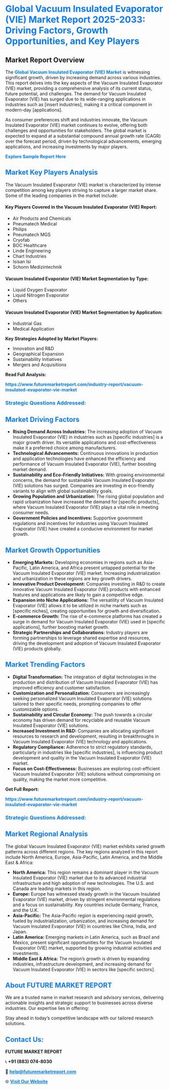<h1 style="color: #007BFF;">Global Vacuum Insulated Evaporator (VIE) Market Report 2025-2033: Driving Factors, Growth Opportunities, and Key Players</h1>

<section id="overview">
<h2>Market Report Overview</h2>
<p>The <a href="https://www.futuremarketreport.com/industry-report/vacuum-insulated-evaporator-vie-market" style="color: #007BFF; text-decoration: none;"><strong>Global Vacuum Insulated Evaporator (VIE) Market</strong></a> is witnessing significant growth, driven by increasing demand across various industries. This report delves into the key aspects of the Vacuum Insulated Evaporator (VIE) market, providing a comprehensive analysis of its current status, future potential, and challenges. The demand for Vacuum Insulated Evaporator (VIE) has surged due to its wide-ranging applications in industries such as [insert industries], making it a critical component in modern-day [applications].</p>
<p>As consumer preferences shift and industries innovate, the Vacuum Insulated Evaporator (VIE) market continues to evolve, offering both challenges and opportunities for stakeholders. The global market is expected to expand at a substantial compound annual growth rate (CAGR) over the forecast period, driven by technological advancements, emerging applications, and increasing investments by major players.</p>
</section>

<section id="overview">
<p><a href="https://www.futuremarketreport.com/request-sample/reportId=105264" style="color: #007BFF; text-decoration: none;"><strong>Explore Sample Report Here</strong></a></p>
</section>

<section id="key-players">
<h2 style="color: #007BFF;">Market Key Players Analysis</h2>
<p>The Vacuum Insulated Evaporator (VIE) market is characterized by intense competition among key players striving to capture a larger market share. Some of the leading companies in the market include:</p>
<h4>Key Players Covered in the Vacuum Insulated Evaporator (VIE) Report:</h4>
<ul><li>Air Products and Chemicals</li><li>Pneumatech Medical</li><li>Philips</li><li>Pneumatech MGS</li><li>Cryofab</li><li>BOC Healthcare</li><li>Linde Engineering</li><li>Chart Industries</li><li>Isisan Isi</li><li>Schonn Medizintechnik</li></ul>
<h4>Vacuum Insulated Evaporator (VIE) Market Segmentation by Type:</h4>
<ul><li>Liquid Oxygen Evaporator</li><li>Liquid Nitrogen Evaporator</li><li>Others</li></ul>

<h4>Vacuum Insulated Evaporator (VIE) Market Segmentation by Application:</h4>
<ul><li>Industrial Gas</li><li>Medical Application</li></ul>
<p><strong>Key Strategies Adopted by Market Players:</strong></p>
<ul>
<li>Innovation and R&D</li>
<li>Geographical Expansion</li>
<li>Sustainability Initiatives</li>
<li>Mergers and Acquisitions</li>
</ul>
</section>

<section>
<p><strong>Read Full Analysis: </strong></p><a href="https://www.futuremarketreport.com/industry-report/vacuum-insulated-evaporator-vie-market" style="color: #007BFF; text-decoration: none;"><strong>https://www.futuremarketreport.com/industry-report/vacuum-insulated-evaporator-vie-market</strong></a>
<h3 style="color: #007BFF;">Strategic Questions Addressed:</h3>
</section>

<section id="driving-factors">
<h2 style="color: #007BFF;">Market Driving Factors</h2>
<ul>
<li><strong>Rising Demand Across Industries:</strong> The increasing adoption of Vacuum Insulated Evaporator (VIE) in industries such as [specific industries] is a major growth driver. Its versatile applications and cost-effectiveness make it a preferred choice among manufacturers.</li>
<li><strong>Technological Advancements:</strong> Continuous innovations in production and application technologies have enhanced the efficiency and performance of Vacuum Insulated Evaporator (VIE), further boosting market demand.</li>
<li><strong>Sustainability and Eco-Friendly Initiatives:</strong> With growing environmental concerns, the demand for sustainable Vacuum Insulated Evaporator (VIE) solutions has surged. Companies are investing in eco-friendly variants to align with global sustainability goals.</li>
<li><strong>Growing Population and Urbanization:</strong> The rising global population and rapid urbanization have increased the demand for [specific products], where Vacuum Insulated Evaporator (VIE) plays a vital role in meeting consumer needs.</li>
<li><strong>Government Policies and Incentives:</strong> Supportive government regulations and incentives for industries using Vacuum Insulated Evaporator (VIE) have created a conducive environment for market growth.</li>
</ul>
</section>

<section id="growth-opportunities">
<h2 style="color: #007BFF;">Market Growth Opportunities</h2>
<ul>
<li><strong>Emerging Markets:</strong> Developing economies in regions such as Asia-Pacific, Latin America, and Africa present untapped potential for the Vacuum Insulated Evaporator (VIE) market. Increasing industrialization and urbanization in these regions are key growth drivers.</li>
<li><strong>Innovative Product Development:</strong> Companies investing in R&D to create innovative Vacuum Insulated Evaporator (VIE) products with enhanced features and applications are likely to gain a competitive edge.</li>
<li><strong>Expansion into Niche Applications:</strong> The versatility of Vacuum Insulated Evaporator (VIE) allows it to be utilized in niche markets such as [specific niches], creating opportunities for growth and diversification.</li>
<li><strong>E-commerce Growth:</strong> The rise of e-commerce platforms has created a surge in demand for Vacuum Insulated Evaporator (VIE) used in [specific applications], further boosting market growth.</li>
<li><strong>Strategic Partnerships and Collaborations:</strong> Industry players are forming partnerships to leverage shared expertise and resources, driving the development and adoption of Vacuum Insulated Evaporator (VIE) products globally.</li>
</ul>
</section>

<section id="trending-factors">
<h2 style="color: #007BFF;">Market Trending Factors</h2>
<ul>
<li><strong>Digital Transformation:</strong> The integration of digital technologies in the production and distribution of Vacuum Insulated Evaporator (VIE) has improved efficiency and customer satisfaction.</li>
<li><strong>Customization and Personalization:</strong> Consumers are increasingly seeking personalized Vacuum Insulated Evaporator (VIE) solutions tailored to their specific needs, prompting companies to offer customizable options.</li>
<li><strong>Sustainability and Circular Economy:</strong> The push towards a circular economy has driven demand for recyclable and reusable Vacuum Insulated Evaporator (VIE) solutions.</li>
<li><strong>Increased Investment in R&D:</strong> Companies are allocating significant resources to research and development, resulting in breakthroughs in Vacuum Insulated Evaporator (VIE) technology and applications.</li>
<li><strong>Regulatory Compliance:</strong> Adherence to strict regulatory standards, particularly in industries like [specific industries], is influencing product development and quality in the Vacuum Insulated Evaporator (VIE) market.</li>
<li><strong>Focus on Cost-Effectiveness:</strong> Businesses are exploring cost-efficient Vacuum Insulated Evaporator (VIE) solutions without compromising on quality, making the market more competitive.</li>
</ul>
</section>

<section>
<p><strong>Get Full Report: </strong></p><a href="https://www.futuremarketreport.com/industry-report/vacuum-insulated-evaporator-vie-market" style="color: #007BFF; text-decoration: none;"><strong>https://www.futuremarketreport.com/industry-report/vacuum-insulated-evaporator-vie-market</strong></a>
<h3 style="color: #007BFF;">Strategic Questions Addressed:</h3>
</section>


<section id="regional-analysis">
<h2 style="color: #007BFF;">Market Regional Analysis</h2>
<p>The global Vacuum Insulated Evaporator (VIE) market exhibits varied growth patterns across different regions. The key regions analyzed in this report include North America, Europe, Asia-Pacific, Latin America, and the Middle East & Africa:</p>
<ul>
<li><strong>North America:</strong> This region remains a dominant player in the Vacuum Insulated Evaporator (VIE) market due to its advanced industrial infrastructure and high adoption of new technologies. The U.S. and Canada are leading markets in this region.</li>
<li><strong>Europe:</strong> Europe has witnessed steady growth in the Vacuum Insulated Evaporator (VIE) market, driven by stringent environmental regulations and a focus on sustainability. Key countries include Germany, France, and the U.K.</li>
<li><strong>Asia-Pacific:</strong> The Asia-Pacific region is experiencing rapid growth, fueled by industrialization, urbanization, and increasing demand for Vacuum Insulated Evaporator (VIE) in countries like China, India, and Japan.</li>
<li><strong>Latin America:</strong> Emerging markets in Latin America, such as Brazil and Mexico, present significant opportunities for the Vacuum Insulated Evaporator (VIE) market, supported by growing industrial activities and investments.</li>
<li><strong>Middle East & Africa:</strong> The region’s growth is driven by expanding industries, infrastructure development, and increasing demand for Vacuum Insulated Evaporator (VIE) in sectors like [specific sectors].</li>
</ul>
</section>

<footer>
<h2 style="color: #007BFF;">About FUTURE MARKET REPORT</h2>
<p>We are a trusted name in market research and advisory services, delivering actionable insights and strategic support to businesses across diverse industries. Our expertise lies in offering:</p>

<p>Stay ahead in today’s competitive landscape with our tailored research solutions.</p>

<h2 style="color: #007BFF;">Contact Us:</h2>
<p><strong>FUTURE MARKET REPORT</strong></p>
<p>📞 <strong>+91 (883) 074-8030</strong></p>
<p>📧 <strong><a href="mailto:help@futuremarketreport.com" style="color: #007BFF;">help@futuremarketreport.com</a></strong></p>
<p>🌐 <strong><a href="https://www.futuremarketreport.com/" style="color: #007BFF;">Visit Our Website</a></strong></p>
</footer>
